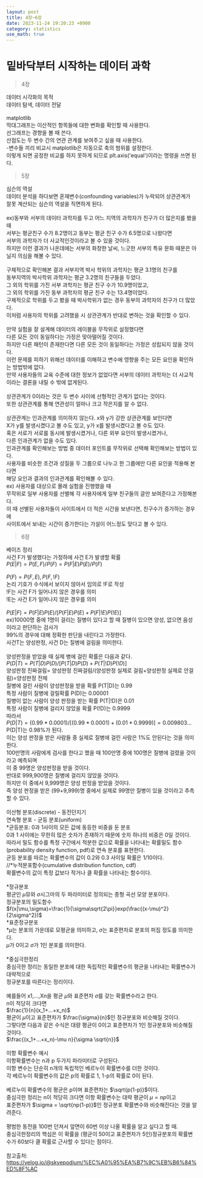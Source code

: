 ```yaml
---
layout: post
title: 4장~6장
date: 2023-11-24 19:20:23 +0900
category: statistics 
use_math: true
---
```

# 밑바닥부터 시작하는 데이터 과학  

> 4장 

데이터 시각화의 목적  
데이터 탐색, 데이터 전달
<br>  
matplotlib  
막대그래프는 이산적인 항목들에 대한 변화를 확인할 때 사용한다.  
선그래프는 경향을 볼 때 쓴다.  
산점도는 두 변수 간의 연관 관계를 보여주고 싶을 때 사용한다.  
-변수들 끼리 비교시 matplotlib은 자동으로 축의 범위를 설정한다.  
 이렇게 되면 공정한 비교를 하지 못하게 되므로 plt.axis('equal')이라는 명령을 쓰면 된다.
<br>  

> 5장

심슨의 역설  
데이터 분석을 하다보면 혼재변수(confounding variables)가 누락되어 상관관계가  
잘못 계산되는 심슨의 역설을 직면하게 된다.
<br>  
ex)동부와 서부의 데이터 과학자를 두고 어느 지역의 과학자가 친구가 더 많은지를 봤을 때  
서부는 평균친구 수가 8.2명이고 동부는 평균 친구 수가 6.5명으로 나왔다면  
서부의 과학자가 더 사교적인것이라고 볼 수 있을 것이다.  
하지만 이런 결과가 나온데에는 서부의 화창한 날씨, 느긋한 서부의 특유 문화 때문은 아닐지 의심을 해볼 수 있다.
<br>  
구체적으로 확인해본 결과 서부지역 박사 학위의 과학자는 평균 3.1명의 친구를  
동부지역의 박사학위 과학자는 평균 3.2명의 친구들을 두었다.  
그 외의 학위를 가진 서부 과학자는 평균 친구 수가 10.9명이었고,  
그 외의 학위를 가진 동부 과학자의 평균 친구 수는 13.4명이었다.  
구체적으로 학위를 두고 봤을 때 박사학위가 없는 경우 동부의 과학자의 친구가 더 많았다.  
이처럼 사용자의 학위를 고려했을 시 상관관계가 반대로 변하는 것을 확인할 수 있다.
<br>  
만약 실험을 잘 설계해 데이터의 레이블을 무작위로 설정했다면  
다른 모든 것이 동일하다는 가정은 맞아떨어질 것이다.  
하지만 다른 패턴이 존재한다면 다른 모든 것이 동일하다는 가정은 성립되지 않을 것이다.  
이런 문제를 피하기 위해선 데이터를 이해하고 변수에 영향을 주는 모든 요인을 확인하는 방법밖에 없다.  
만약 사용자들의 교육 수준에 대한 정보가 없었다면 서부의 데이터 과학자는 더 사교적이라는 결론을 내릴 수 밖에 없게된다.
<br>  
상관관계가 0이라는 것은 두 변수 사이에 선형적인 관계가 없다는 것이다.  
또한 상관관계를 통해 연관성이 얼마나 크고 작은지를 알 수 없다.
<br>   
상관관계는 인과관계를 의미하지 않는다. x와 y가 강한 상관관계를 보인다면  
X가 y를 발생시켰다고 볼 수도 있고, y가 x를 발생시켰다고 볼 수도 있다.  
혹은 서로가 서로를 동시에 발생시켰거나, 다른 외부 요인이 발생시켰거나,  
다른 인과관계가 없을 수도 있다.  
인과관계를 확인해보는 방법 중 데이터 포인트를 무작위로 선택해 확인해보는 방법이 있다.  
사용자를 비슷한 조건과 성질을 두 그룹으로 나누고 한 그룹에만 다른 요인을 적용해 본다면  
해당 요인과 결과의 인과관계를 확인해볼 수 있다.  
ex) 사용자를 대상으로 몰래 실험을 진행했을 때  
무작위로 일부 사용자를 선별해 각 사용자에게 일부 친구들의 글만 보여준다고 가정해본다.  
이 때 선별된 사용자들이 사이트에서 더 적은 시간을 보낸다면, 친구수가 증가하는 경우에  
사이트에서 보내는 시간이 증가한다는 가설이 어느정도 맞다고 볼 수 있다.
<br>  

> 6장

베이즈 정리  
사건 F가 발생했다는 가정하에 사건 E가 발생할 확률  
$P(E|F)=P(E,F)/P(F)=P(F|E)P(E)/P(F)$
<br>  
$P(F)=P(F,E),P(F,!F)$  
논리 기호가 수식에서 보이지 않아서 임의로 !F로 작성  
!F는 사건 F가 일어나지 않은 경우를 의미  
!E는 사건 E가 일어나지 않은 경우를 의미
<br>  
$P(E|F)=P(F|E)P(E)/[P(F|E)P(E)+P(F|!E)P(!E)]$  
ex)10000명 중에 1명이 걸리는 질병이 있다고 할 때 질병이 있으면 양성, 없으면 음성이라고 판단하는 검사가  
99%의 경우에 대해 정확한 판단을 내린다고 가정한다.  
사건T는 양성판정, 사건 D는 질병에 걸림을 의미한다.
<br>  
양성판정을 받았을 때 실제 병에 걸린 확률은 다음과 같다.  
$P(D|T)=P(T|D)P(D)/[P(T|D)P(D)+P(T|!D)P(!D)]$  
양성판정 진짜걸림= 양성판정 진짜걸림/(양성판정 실제로 걸림+양성판정 실제로 안걸림)=양성판정 전체  
질병에 걸린 사람이 양성판정을 받을 확률 P(T|D)는 0.99  
특정 사람이 질병에 걸릴확률 P(D)는 0.00001  
질병이 없는 사람이 양성 판정을 받는 확률 P(T|!D)은 0.01  
특정 사람이 질병에 걸리지 않았을 확률 P(!D)는 0.9999  
따라서  
$P(D|T)=(0.99*0.0001)/[(0.99*0.0001)+(0.01*0.9999)]=0.009803...$  
P(D|T)는 0.98%가 된다.  
이는 양성 판정을 받은 사람들 중 실제로 질병에 걸린 사람은 1%도 안된다는 것을 의미한다.  
100만명의 사람에게 검사를 한다고 했을 때 100만명 중에 100명은 질병에 걸렸을 것이라고 예측되며  
이 중 99명은 양성판정을 받을 것이다.  
반대로 999,900명은 질병에 걸리지 않았을 것이다.  
하지만 이 중에서 9,999명은 양성 판정을 받았을 것이다.  
즉 양성 판정을 받은 (99+9,999)명 중에서 실제로 99명만 질병이 있을 것이라고 추측할 수 있다.
<br>  
이산형 분포(discrete) - 동전던지기  
연속형 분포 - 균등 분포(uniform)  
*균등분포: 0과 1사이의 모든 값에 동등한 비중을 둔 분포  
0과 1 사이에는 무한히 많은 숫자가 존재하기 때문에 숫자 하나의 비중은 0일 것이다.  
따라서 밀도 함수를 특정 구간에서 적분한 값으로 확률을 나타내는 확률밀도 함수(probability density function, pdf)로 연속 분포를 표현한다.  
균등 분포를 따르는 확률변수의 값이 0.2와 0.3 사이일 확률은 1/10이다.  
//*누적분포함수(cumulative distribution function, cdf)  
확률변수의 값이 특정 값보다 작거나 클 확률을 나타내는 함수이다.
<br>  
*정규분포  
평균인 $\mu$뮤와 $\sigma$시그마의 두 파라미터로 정의되는 종형 곡선 모양 분포이다.  
정규분포의 밀도함수  
$f(x|\mu,\sigma)=\frac{1}{\sigma\sqrt{2\pi}}exp(\frac{(x-\mu)^2}{2\sigma^2})$  
*표준정규분포  
*$\mu$는 분포의 가운데로 모평균을 의미하고, $\sigma$는 표준편차로 분포의 퍼짐 정도를 의미한다.  
$\mu$가 0이고 $\sigma$가 1인 분포를 의미한다.
<br>  
*중심극한정리  
중심극한 정리는 동일한 분포에 대한 독립적인 확률변수의 평균을 나타내는 확률변수가 대략적으로  
정규분포를 따른다는 정리이다.
<br>  
예를들어 x1,...,Xn을 평균 $\mu$와 표준편차 $\sigma$를 갖는 확률변수라고 한다.  
n이 적당히 크다면  
$\frac{1}{n}(x_1+...+x_n)$  
평균이 $\mu$이고 표준편차가 $\frac{\sigma}{n}$인 정규분포와 비슷해질 것이다.  
그렇다면 다음과 같은 수식은 대량 평균이 0이고 표준편차가 1인 정규분포와 비슷해질 것이다.  
$\frac{(x_1+...+x_n)-\mu n}{\sigma \sqrt{n}}$
<br>  
이항 확률변수 예시  
이항확률변수는 n과 p 두가지 파라미터로 구성된다.  
이항 변수는 단순히 n개의 독립적인 베르누이 확률변수를 더한 것이다.  
각 베르누이 확률변수의 값은 p의 확률로 1, 1-p의 확률로 0이 된다.
<br>  
베르누이 확률변수의 평균은 p이며 표준편차는 $\sqrt{p(1-p)}$이다.  
중심극한 정리는 n이 적당히 크다면 이항 확률변수는 대략 평균이 $\mu=np$이고  
표준편차가 $\sigma = \sqrt{np(1-p)}$인 정규분포 확률변수와 비슷해진다는 것을 알려준다.
<br>  
평범한 동전을 100번 던져서 앞면이 60번 이상 나올 확률을 알고 싶다고 할 때.  
중심극한정리의 핵심은 이 확률을 (평균이 50이고 표준편차가 5인)정규분포의 확률변수가 60보다 클 확률로 근사할 수 있다는 점이다.
<br>  
참고출처:  
https://velog.io/@skyepodium/%EC%A0%95%EA%B7%9C%EB%B6%84%ED%8F%AC  

